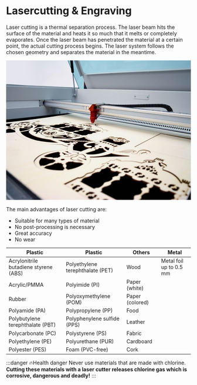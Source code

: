 # Lasercutting & Engraving

Laser cutting is a thermal separation process. The laser beam hits the surface of the material and heats it so much that it melts or completely evaporates. Once the laser beam has penetrated the material at a certain point, the actual cutting process begins. The laser system follows the chosen geometry and separates the material in the meantime. 

![IMAGE](./images/afbeelding1.png)

The main advantages of laser cutting are:

* Suitable for many types of material
* No post-processing is necessary
* Great accuracy
* No wear

| Plastic | Plastic | Others | Metal |
| --- | --- | --- | --- |
| Acrylonitrile butadiene styrene (ABS) | Polyethylene terephthalate (PET) | Wood | Metal foil up to 0.5 mm |
| Acrylic/PMMA  | Polyimide (PI) | Paper (white) | |
| Rubber | Polyoxymethylene (POM) | Paper (colored) | |
| Polyamide (PA) |Polypropylene (PP) | Food | |
| Polybutylene terephthalate (PBT) | Polyphenylene sulfide (PPS) | Leather | |
| Polycarbonate (PC) | Polystyrene (PS) | Fabric | |
| Polyethylene (PE) | Polyurethane (PUR) | Cardboard | |
| Polyester (PES) | Foam (PVC-free) | Cork | |

:::danger 🔥Health danger
Never use materials that are made with chlorine. **Cutting these materials with a laser cutter releases chlorine gas which is corrosive, dangerous and deadly!**
:::
